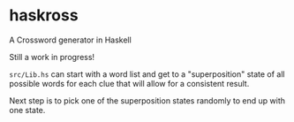 # haskross

A Crossword generator in Haskell

Still a work in progress!

`src/Lib.hs` can start with a word list and get to a "superposition" state of all
possible words for each clue that will allow for a consistent result.

Next step is to pick one of the superposition states randomly to end up with one state.